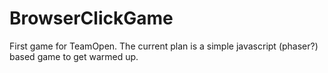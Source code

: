 # BrowserClickGame
First game for TeamOpen.
The current plan is a simple javascript (phaser?) based game to get warmed up.
